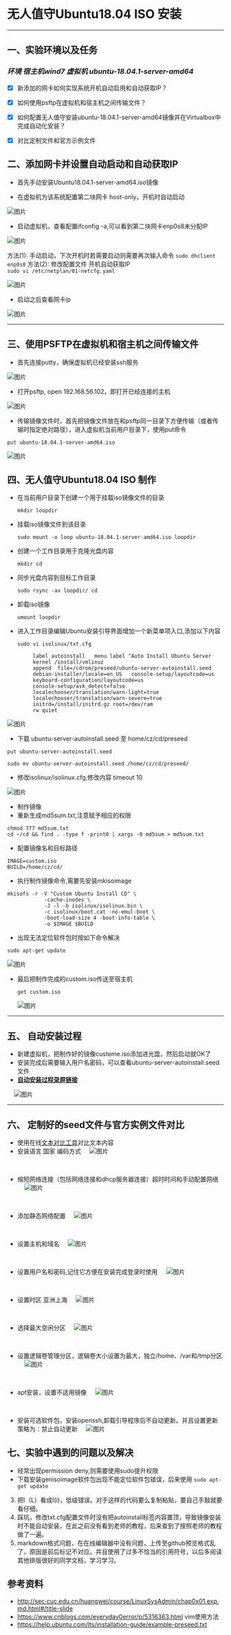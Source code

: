 ﻿# 无人值守Ubuntu18.04 ISO 安装

------

## 一、实验环境以及任务
###     *环境 宿主机wind7 虚拟机 ubuntu-18.04.1-server-amd64* 
- [x] 新添加的网卡如何实现系统开机自动启用和自动获取IP？
- [x] 如何使用psftp在虚拟机和宿主机之间传输文件？
- [x] 如何配置无人值守安装ubuntu-18.04.1-server-amd64镜像并在Virtualbox中完成自动化安装？
- [x] 对比定制文件和官方示例文件



## 二、添加网卡并设置自动启动和自动获取IP
-  首先手动安装Ubuntu18.04.1-server-amd64.iso镜像 

-  在虚拟机为该系统配置第二块网卡 host-only，开机时自动启动 

![图片](https://github.com/CUCCS/linux-2019-czHappy/raw/exp01/exp01/image/image/add-adapter.PNG)

- 启动虚拟机，查看配置ifconfig -a,可以看到第二块网卡enp0s8未分配IP

![图片](https://github.com/CUCCS/linux-2019-czHappy/raw/exp01/exp01/image/image/ifconfig.PNG)

方法(1): 手动启动，下次开机时若需要启动则需要再次输入命令
`sudo dhclient enp0s8` 
方法(2): 修改配置文件  开机自动获取IP   
`sudo vi /etc/netplan/01-netcfg.yaml`

![图片](https://github.com/CUCCS/linux-2019-czHappy/raw/exp01/exp01/image/image/aotu-start.PNG)


- 启动之后查看网卡ip  

![图片](https://github.com/CUCCS/linux-2019-czHappy/raw/exp01/exp01/image/image/adapter-active.PNG)


------

## 三、使用PSFTP在虚拟机和宿主机之间传输文件

- 首先连接putty，确保虚拟机已经安装ssh服务 

![图片](https://github.com/CUCCS/linux-2019-czHappy/raw/exp01/exp01/image/image/login-putty.PNG)

- 打开psftp, open 192.168.56.102，即打开已经连接的主机

![图片](https://github.com/CUCCS/linux-2019-czHappy/raw/exp01/exp01/image/image/log-psftp.PNG)

- 传输镜像文件时，首先把镜像文件放在和psftp同一目录下方便传输（或者传输时指定绝对路径），进入虚拟机当前用户目录下，使用put命令

`put ubuntu-18.04.1-server-amd64.iso`

 ![图片](https://github.com/CUCCS/linux-2019-czHappy/raw/exp01/exp01/image/image/put-iso.PNG)

 

## 四、无人值守Ubuntu18.04 ISO 制作


- 在当前用户目录下创建一个用于挂载iso镜像文件的目录

  `mkdir loopdir`
 
- 挂载iso镜像文件到该目录

  `sudo mount -o loop ubuntu-18.04.1-server-amd64.iso loopdir`

- 创建一个工作目录用于克隆光盘内容

  `mkdir cd`
 
- 同步光盘内容到目标工作目录

  `sudo rsync -av loopdir/ cd`

- 卸载iso镜像

  `umount loopdir`
 
- 进入工作目录编辑Ubuntu安装引导界面增加一个新菜单项入口,添加以下内容

    `sudo vi isolinux/txt.cfg`
     
    ```
         label autoinstall   menu label ^Auto Install Ubuntu Server    
         kernel /install/vmlinuz   
         append  file=/cdrom/preseed/ubuntu-server-autoinstall.seed     
         debian-installer/locale=en_US   console-setup/layoutcode=us    
         keyboard-configuration/layoutcode=us   
         console-setup/ask_detect=false  
         localechooser/translation/warn-light=true    
         localechooser/translation/warn-severe=true   
         initrd=/install/initrd.gz root=/dev/ram    
         rw quiet
    ```
     
 ![图片](https://github.com/CUCCS/linux-2019-czHappy/raw/exp01/exp01/image/image/adit-txt-cfg.PNG)
  
- 下载 ubuntu-server-autoinstall.seed  至  home/cz/cd/preseed

`put ubuntu-server-autoinstall.seed`

`sudo mv ubuntu-server-autoinstall.seed /home/cz/cd/preseed/ `


- 修改isolinux/isolinux.cfg,修改内容 timeout 10

![图片](https://github.com/CUCCS/linux-2019-czHappy/raw/exp01/exp01/image/image/edit-timeout.PNG)
 
- 制作镜像
- 重新生成md5sum.txt,注意赋予相应的权限
```
chmod 777 md5sum.txt
cd ~/cd && find . -type f -print0 | xargs -0 md5sum > md5sum.txt
```
- 配置镜像名和目标路径
```
IMAGE=custom.iso
BUILD=/home/cz/cd/
```
- 执行制作镜像命令,需要先安装mkisoimage
 
 ```
 mkisofs -r -V "Custom Ubuntu Install CD" \
             -cache-inodes \
             -J -l -b isolinux/isolinux.bin \
             -c isolinux/boot.cat -no-emul-boot \
             -boot-load-size 4 -boot-info-table \
             -o $IMAGE $BUILD
```
- 出现无法定位软件包时按如下命令解决

`sudo apt-get update`

![图片](https://github.com/CUCCS/linux-2019-czHappy/raw/exp01/exp01/image/image/get-gen-fail.PNG)
        
- 最后把制作完成的custom.iso传送至宿主机

     `get custom.iso`

    ![图片](https://github.com/CUCCS/linux-2019-czHappy/raw/exp01/exp01/image/image/get-iso.PNG)


---

## 五、 自动安装过程

 - 新建虚拟机，把制作好的镜像custome.iso添加进光盘，然后启动就OK了
 - 安装完成后需要输入用户名密码，可以查看ubuntu-server-autoinstall.seed文件
 - **[自动安装过程录屏链接][1]**

&nbsp;&nbsp;&nbsp;&nbsp;![图片](https://github.com/CUCCS/linux-2019-czHappy/raw/exp01/exp01/image/image/login.PNG)


---
## 六、 定制好的seed文件与官方实例文件对比

 - 使用在线[文本对比工具][1]对比文本内容
 - 安装语言 国家 编码方式
&nbsp;&nbsp;&nbsp;&nbsp;![图片](https://github.com/CUCCS/linux-2019-czHappy/raw/exp01/exp01/image/text_contrast/1.PNG)
<br>   

 - 缩短网络连接（包括网络连接和dhcp服务器连接）超时时间和手动配置网络
 &nbsp;&nbsp;&nbsp;&nbsp;![图片](https://github.com/CUCCS/linux-2019-czHappy/raw/exp01/exp01/image/text_contrast/2.PNG)
<br>

 - 添加静态网络配置
 &nbsp;&nbsp;&nbsp;&nbsp;![图片](https://github.com/CUCCS/linux-2019-czHappy/raw/exp01/exp01/image/text_contrast/3.PNG)
<br>

 - 设置主机和域名
 &nbsp;&nbsp;&nbsp;&nbsp;![图片](https://github.com/CUCCS/linux-2019-czHappy/raw/exp01/exp01/image/text_contrast/4.PNG)
<br>

 - 设置用户名和密码,记住它方便在安装完成登录时使用
 &nbsp;&nbsp;&nbsp;&nbsp;![图片](https://github.com/CUCCS/linux-2019-czHappy/raw/exp01/exp01/image/text_contrast/6.PNG)
<br>

 - 设置时区 亚洲上海
 &nbsp;&nbsp;&nbsp;&nbsp;![图片](https://github.com/CUCCS/linux-2019-czHappy/raw/exp01/exp01/image/text_contrast/7.PNG)
<br>

 - 选择最大空闲分区
 &nbsp;&nbsp;&nbsp;&nbsp;![图片](https://github.com/CUCCS/linux-2019-czHappy/raw/exp01/exp01/image/text_contrast/11.PNG)
<br>

 - 设置逻辑卷管理分区，逻辑卷大小设置为最大，独立/home、/var和/tmp分区
 &nbsp;&nbsp;&nbsp;&nbsp;![图片](https://github.com/CUCCS/linux-2019-czHappy/raw/exp01/exp01/image/text_contrast/8.PNG)
<br>

 - apt安装，设置不适用镜像
&nbsp;&nbsp;&nbsp;&nbsp;![图片](https://github.com/CUCCS/linux-2019-czHappy/raw/exp01/exp01/image/text_contrast/9.PNG)
<br>

 - 安装可选软件包，安装openssh,卸载引导程序后不自动更新。并且设置更新策略为：禁止自动更新
 &nbsp;&nbsp;&nbsp;&nbsp;![图片](https://github.com/CUCCS/linux-2019-czHappy/raw/exp01/exp01/image/text_contrast/10.PNG)

## 七、实验中遇到的问题以及解决
- 经常出现permission deny,则需要使用sudo提升权限
- 下载安装genisoimage软件包出现不能定位软件包错误，后来使用
`sudo apt-get update `
3. 把l（L）看成I(i)，低级错误。对于这样的代码要么复制粘贴，要自己手敲就要看仔细。
4. 踩坑，修改txt.cfg配置文件时没有把autoinstall标签内容置顶，导致镜像安装时不能自动安装，在此之前没有看到老师的教程，后来查到了按照老师的教程做了一遍。
5. markdown格式问题，在在线编辑器中没有问题，上传至github预览格式乱了，原因是前后标记不对应。并且使用了过多不恰当的引用符号，以后多阅读其他排版很好的同学文档，学习学习。

## 参考资料

 - http://sec.cuc.edu.cn/huangwei/course/LinuxSysAdmin/chap0x01.exp.md.html#/title-slide
 - https://www.cnblogs.com/everyday0error/p/5316363.html vim使用方法 
 - https://help.ubuntu.com/lts/installation-guide/example-preseed.txt


  [1]: https://www.bilibili.com/video/av46323591/